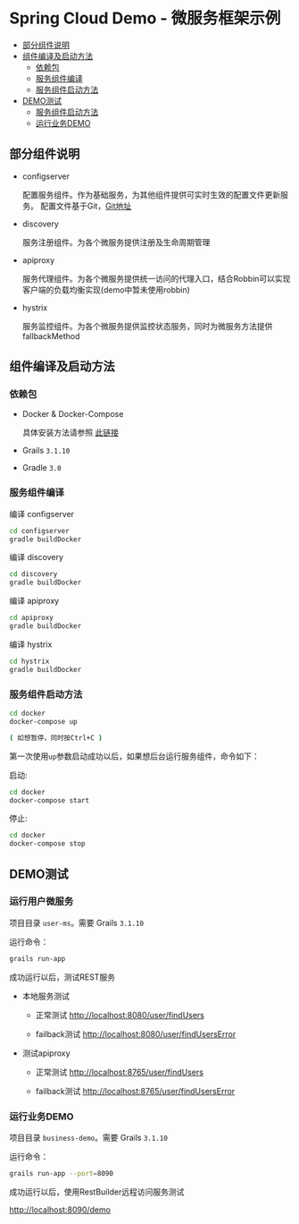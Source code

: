 # Spring Cloud Demo - 微服务框架示例

* [部分组件说明](#部分组件说明)
* [组件编译及启动方法](#组件编译及启动方法)
	* [依赖包](#依赖包)
	* [服务组件编译](#服务组件编译)
	* [服务组件启动方法](#服务组件启动方法)
* [DEMO测试](#demo测试)
	* [服务组件启动方法](#服务组件启动方法)
	* [运行业务DEMO](#运行业务demo)

## 部分组件说明

- configserver

	配置服务组件。作为基础服务，为其他组件提供可实时生效的配置文件更新服务。
	配置文件基于Git，[Git地址](http://git.qiyestore.com/qiyestore/cloud-config-repo)

- discovery

	服务注册组件。为各个微服务提供注册及生命周期管理

- apiproxy

	服务代理组件。为各个微服务提供统一访问的代理入口，结合Robbin可以实现客户端的负载均衡实现(demo中暂未使用robbin)

- hystrix

	服务监控组件。为各个微服务提供监控状态服务，同时为微服务方法提供fallbackMethod


## 组件编译及启动方法

### 依赖包

- Docker & Docker-Compose

	具体安装方法请参照 [此链接](https://docs.docker.com/docker-for-windows/)

- Grails `3.1.10`

- Gradle `3.0`

### 服务组件编译

编译 configserver

```bash
cd configserver
gradle buildDocker
```

编译 discovery

```bash
cd discovery
gradle buildDocker
```

编译 apiproxy

```bash
cd apiproxy
gradle buildDocker
```

编译 hystrix

```bash
cd hystrix
gradle buildDocker
```

### 服务组件启动方法

```bash
cd docker
docker-compose up

( 如想暂停，同时按Ctrl+C )
```

第一次使用`up`参数启动成功以后，如果想后台运行服务组件，命令如下：

启动:

```bash
cd docker
docker-compose start
```

停止:

```bash
cd docker
docker-compose stop
```

## DEMO测试

### 运行用户微服务 

项目目录 `user-ms`。需要 Grails `3.1.10`

运行命令：
```bash
grails run-app
```

成功运行以后，测试REST服务

- 本地服务测试

	- 正常测试 [http://localhost:8080/user/findUsers](http://localhost:8080/user/findUsers)

	- failback测试 [http://localhost:8080/user/findUsersError](http://localhost:8080/user/findUsersError)

- 测试apiproxy

	- 正常测试 [http://localhost:8765/user/findUsers](http://localhost:8080/user/findUsers)

	- failback测试 [http://localhost:8765/user/findUsersError](http://localhost:8080/user/findUsersError)


### 运行业务DEMO

项目目录 `business-demo`。需要 Grails `3.1.10`

运行命令：
```bash
grails run-app --port=8090
```

成功运行以后，使用RestBuilder远程访问服务测试

[http://localhost:8090/demo](http://localhost:8090/demo)

